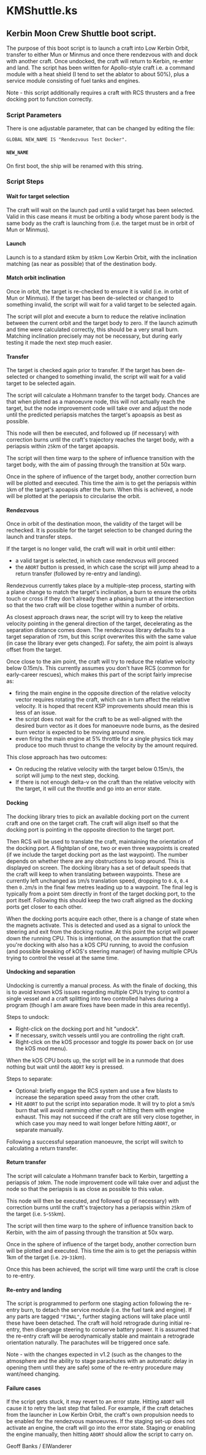 # KMShuttle.ks

## Kerbin Moon Crew Shuttle boot script.

The purpose of this boot script is to launch a craft into Low Kerbin Orbit, transfer to either Mun or Minmus and once there rendezvous with and dock with another craft. Once undocked, the craft will return to Kerbin, re-enter and land. The script has been written for Apollo-style craft i.e. a command module with a heat shield (I tend to set the ablator to about 50%), plus a service module consisting of fuel tanks and engines.

Note - this script additionally requires a craft with RCS thrusters and a free docking port to function correctly.

### Script Parameters

There is one adjustable parameter, that can be changed by editing the file:

    GLOBAL NEW_NAME IS "Rendezvous Test Docker".

#### `NEW_NAME`

On first boot, the ship will be renamed with this string.

### Script Steps

#### Wait for target selection

The craft will wait on the launch pad until a valid target has been selected. Valid in this case means it must be orbiting a body whose parent body is the same body as the craft is launching from (i.e. the target must be in orbit of Mun or Minmus).

#### Launch

Launch is to a standard `85`km by `85`km Low Kerbin Orbit, with the inclination matching (as near as possible) that of the destination body.

#### Match orbit inclination

Once in orbit, the target is re-checked to ensure it is valid (i.e. in orbit of Mun or Minmus). If the target has been de-selected or changed to something invalid, the script will wait for a valid target to be selected again.

The script will plot and execute a burn to reduce the relative inclination between the current orbit and the target body to zero. If the launch azimuth and time were calculated correctly, this should be a very small burn. Matching inclination precisely may not be necessary, but during early testing it made the next step much easier.

#### Transfer

The target is checked again prior to transfer. If the target has been de-selected or changed to something invalid, the script will wait for a valid target to be selected again.

The script will calculate a Hohmann transfer to the target body. Chances are that when plotted as a manoeuvre node, this will not actually reach the target, but the node improvement code will take over and adjust the node until the predicted periapsis matches the target's apoapsis as best as possible.

This node will then be executed, and followed up (if necessary) with correction burns until the craft's trajectory reaches the target body, with a periapsis within `25`km of the target apoapsis.

The script will then time warp to the sphere of influence transition with the target body, with the aim of passing through the transition at 50x warp.

Once in the sphere of influence of the target body, another correction burn will be plotted and executed. This time the aim is to get the periapsis within `1`km of the target's apoapsis after the burn. When this is achieved, a node will be plotted at the periapsis to circularise the orbit.

#### Rendezvous

Once in orbit of the destination moon, the validity of the target will be rechecked. It is possible for the target selection to be changed during the launch and transfer steps.

If the target is no longer valid, the craft will wait in orbit until either:
 * a valid target is selected, in which case rendezvous will proceed
 * the `ABORT` button is pressed, in which case the script will jump ahead to a return transfer (followed by re-entry and landing).
 
Rendezvous currently takes place by a multiple-step process, starting with a plane change to match the target's inclination, a burn to ensure the orbits touch or cross if they don't already then a phasing burn at the intersection so that the two craft will be close together within a number of orbits.

As closest approach draws near, the script will try to keep the relative velocity pointing in the general direction of the target, decelerating as the separation distance comes down. The rendezvous library defaults to a target separation of `75`m, but this script overwrites this with the same value (in case the library ever gets changed). For safety, the aim point is always offset from the target. 

Once close to the aim point, the craft will try to reduce the relative velocity below 0.15m/s. This currently assumes you don't have RCS (common for early-career rescues), which makes this part of the script fairly imprecise as:
 * firing the main engine in the opposite direction of the relative velocity vector requires rotating the craft, which can in turn affect the relative velocity. It is hoped that recent KSP improvements should mean this is less of an issue.
 * the script does not wait for the craft to be as well-aligned with the desired burn vector as it does for manoeuvre node burns, as the desired burn vector is expected to be moving around more.
 * even firing the main engine at 5% throttle for a single physics tick may produce too much thrust to change the velocity by the amount required.

This close approach has two outcomes:
 * On reducing the relative velocity with the target below 0.15m/s, the script will jump to the next step, docking.
 * If there is not enough delta-v on the craft than the relative velocity with the target, it will cut the throttle and go into an error state.

#### Docking

The docking library tries to pick an available docking port on the current craft and one on the target craft. The craft will align itself so that the docking port is pointing in the opposite direction to the target port.

Then RCS will be used to translate the craft, maintaining the orientation of the docking port. A flightplan of one, two or even three waypoints is created (if we include the target docking port as the last waypoint). The number depends on whether there are any obstructions to loop around. This is displayed on screen. The docking library has a set of default speeds that the craft will keep to when translating between waypoints. These are currently left unchanged as `1`m/s translation speed, dropping to `0.6`, `0.4` then `0.2`m/s in the final few metres leading up to a waypoint. The final leg is typically from a point `50`m directly in front of the target docking port, to the port itself. Following this should keep the two craft aligned as the docking ports get closer to each other.

When the docking ports acquire each other, there is a change of state when the magnets activate. This is detected and used as a signal to unlock the steering and exit from the docking routine. At this point the script will power down the running CPU. This is intentional, on the assumption that the craft you're docking with also has a kOS CPU running, to avoid the confusion (and possible breaking of kOS's steering manager) of having multiple CPUs trying to control the vessel at the same time.

#### Undocking and separation

Undocking is currently a manual process. As with the finale of docking, this is to avoid known kOS issues regarding multiple CPUs trying to control a single vessel and a craft splitting into two controlled halves during a program (though I am aware fixes have been made in this area recently).

Steps to undock:
* Right-click on the docking port and hit "undock".
* If necessary, switch vessels until you are controlling the right craft.
* Right-click on the kOS processor and toggle its power back on (or use the kOS mod menu).

When the kOS CPU boots up, the script will be in a runmode that does nothing but wait until the `ABORT` key is pressed.

Steps to separate:
* Optional: briefly engage the RCS system and use a few blasts to increase the separation speed away from the other craft.
* Hit `ABORT` to put the script into separation mode. It will try to plot a `5`m/s burn that will avoid ramming other craft or hitting them with engine exhaust. This may not succeed if the craft are still very close together, in which case you may need to wait longer before hitting `ABORT`, or separate manually.

Following a successful separation manoeuvre, the script will switch to calculating a return transfer.

#### Return transfer

The script will calculate a Hohmann transfer back to Kerbin, targetting a periapsis of `30`km. The node improvement code will take over and adjust the node so that the periapsis is as close as possible to this value.

This node will then be executed, and followed up (if necessary) with correction burns until the craft's trajectory has a periapsis within `25`km of the target (i.e. `5`-`55`km).

The script will then time warp to the sphere of influence transition back to Kerbin, with the aim of passing through the transition at 50x warp.

Once in the sphere of influence of the target body, another correction burn will be plotted and executed. This time the aim is to get the periapsis within 1km of the target (i.e. `29`-`31`km).

Once this has been achieved, the script will time warp until the craft is close to re-entry.

#### Re-entry and landing

The script is programmed to perform one staging action following the re-entry burn, to detach the service module (i.e. the fuel tank and engine). If any parts are tagged `"FINAL"`, further staging actions will take place until these have been detached. The craft will hold retrograde during initial re-entry, then disengage steering to conserve battery power. It is assumed that the re-entry craft will be aerodynamically stable and maintain a retrograde orientation naturally. The parachutes will be triggered once safe.

Note - with the changes expected in v1.2 (such as the changes to the atmosphere and the ability to stage parachutes with an automatic delay in opening them until they are safe) some of the re-entry procedure may want/need changing. 

#### Failure cases

If the script gets stuck, it may revert to an error state. Hitting `ABORT` will cause it to retry the last step that failed. For example, if the craft detaches from the launcher in Low Kerbin Orbit, the craft's own propulsion needs to be enabled for the rendezvous manoeuvres. If the staging set-up does not activate an engine, the craft will go into the error state. Staging or enabling the engine manually, then hitting `ABORT` should allow the script to carry on.

Geoff Banks / ElWanderer
